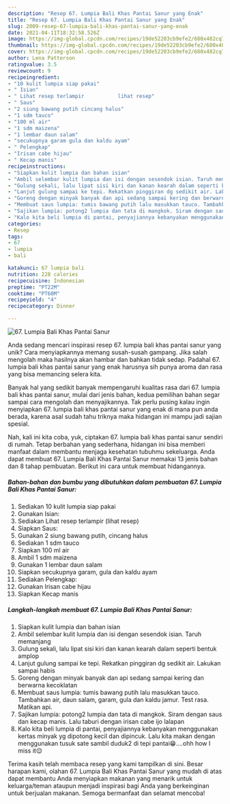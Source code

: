 ```yaml
---
description: "Resep 67. Lumpia Bali Khas Pantai Sanur yang Enak"
title: "Resep 67. Lumpia Bali Khas Pantai Sanur yang Enak"
slug: 2009-resep-67-lumpia-bali-khas-pantai-sanur-yang-enak
date: 2021-04-11T18:32:58.526Z
image: https://img-global.cpcdn.com/recipes/19de52203cb9efe2/680x482cq70/67-lumpia-bali-khas-pantai-sanur-foto-resep-utama.jpg
thumbnail: https://img-global.cpcdn.com/recipes/19de52203cb9efe2/680x482cq70/67-lumpia-bali-khas-pantai-sanur-foto-resep-utama.jpg
cover: https://img-global.cpcdn.com/recipes/19de52203cb9efe2/680x482cq70/67-lumpia-bali-khas-pantai-sanur-foto-resep-utama.jpg
author: Lena Patterson
ratingvalue: 3.5
reviewcount: 9
recipeingredient:
- "10 kulit lumpia siap pakai"
- " Isian"
- " Lihat resep terlampir           lihat resep"
- " Saus"
- "2 siung bawang putih cincang halus"
- "1 sdm tauco"
- "100 ml air"
- "1 sdm maizena"
- "1 lembar daun salam"
- "secukupnya garam gula dan kaldu ayam"
- " Pelengkap"
- "Irisan cabe hijau"
- " Kecap manis"
recipeinstructions:
- "Siapkan kulit lumpia dan bahan isian"
- "Ambil selembar kulit lumpia dan isi dengan sesendok isian. Taruh memanjang"
- "Gulung sekali, lalu lipat sisi kiri dan kanan kearah dalam seperti bentuk amplop"
- "Lanjut gulung sampai ke tepi. Rekatkan pinggiran dg sedikit air. Lakukan sampai habis"
- "Goreng dengan minyak banyak dan api sedang sampai kering dan berwarna kecoklatan"
- "Membuat saus lumpia: tumis bawang putih lalu masukkan tauco. Tambahkan air, daun salam, garam, gula dan kaldu jamur. Test rasa. Matikan api."
- "Sajikan lumpia: potong2 lumpia dan tata di mangkok. Siram dengan saus dan kecap manis. Lalu taburi dengan irisan cabe ijo lalapan"
- "Kalo kita beli lumpia di pantai, penyajiannya kebanyakan menggunakan kertas minyak yg dipotong kecil dan dipincuk. Lalu kita makan dengan menggunakan tusuk sate sambil duduk2 di tepi pantai😁....ohh how I miss it😌"
categories:
- Resep
tags:
- 67
- lumpia
- bali

katakunci: 67 lumpia bali 
nutrition: 228 calories
recipecuisine: Indonesian
preptime: "PT22M"
cooktime: "PT60M"
recipeyield: "4"
recipecategory: Dinner

---
```



![67. Lumpia Bali Khas Pantai Sanur](https://img-global.cpcdn.com/recipes/19de52203cb9efe2/680x482cq70/67-lumpia-bali-khas-pantai-sanur-foto-resep-utama.jpg)

Anda sedang mencari inspirasi resep 67. lumpia bali khas pantai sanur yang unik? Cara menyiapkannya memang susah-susah gampang. Jika salah mengolah maka hasilnya akan hambar dan bahkan tidak sedap. Padahal 67. lumpia bali khas pantai sanur yang enak harusnya sih punya aroma dan rasa yang bisa memancing selera kita.



Banyak hal yang sedikit banyak mempengaruhi kualitas rasa dari 67. lumpia bali khas pantai sanur, mulai dari jenis bahan, kedua pemilihan bahan segar sampai cara mengolah dan menyajikannya. Tak perlu pusing kalau ingin menyiapkan 67. lumpia bali khas pantai sanur yang enak di mana pun anda berada, karena asal sudah tahu triknya maka hidangan ini mampu jadi sajian spesial.


Nah, kali ini kita coba, yuk, ciptakan 67. lumpia bali khas pantai sanur sendiri di rumah. Tetap berbahan yang sederhana, hidangan ini bisa memberi manfaat dalam membantu menjaga kesehatan tubuhmu sekeluarga. Anda dapat membuat 67. Lumpia Bali Khas Pantai Sanur memakai 13 jenis bahan dan 8 tahap pembuatan. Berikut ini cara untuk membuat hidangannya.

<!--inarticleads1-->

##### Bahan-bahan dan bumbu yang dibutuhkan dalam pembuatan 67. Lumpia Bali Khas Pantai Sanur:

1. Sediakan 10 kulit lumpia siap pakai
1. Gunakan  Isian:
1. Sediakan  Lihat resep terlampir           (lihat resep)
1. Siapkan  Saus:
1. Gunakan 2 siung bawang putih, cincang halus
1. Sediakan 1 sdm tauco
1. Siapkan 100 ml air
1. Ambil 1 sdm maizena
1. Gunakan 1 lembar daun salam
1. Siapkan secukupnya garam, gula dan kaldu ayam
1. Sediakan  Pelengkap:
1. Gunakan Irisan cabe hijau
1. Siapkan  Kecap manis




<!--inarticleads2-->

##### Langkah-langkah membuat 67. Lumpia Bali Khas Pantai Sanur:

1. Siapkan kulit lumpia dan bahan isian
1. Ambil selembar kulit lumpia dan isi dengan sesendok isian. Taruh memanjang
1. Gulung sekali, lalu lipat sisi kiri dan kanan kearah dalam seperti bentuk amplop
1. Lanjut gulung sampai ke tepi. Rekatkan pinggiran dg sedikit air. Lakukan sampai habis
1. Goreng dengan minyak banyak dan api sedang sampai kering dan berwarna kecoklatan
1. Membuat saus lumpia: tumis bawang putih lalu masukkan tauco. Tambahkan air, daun salam, garam, gula dan kaldu jamur. Test rasa. Matikan api.
1. Sajikan lumpia: potong2 lumpia dan tata di mangkok. Siram dengan saus dan kecap manis. Lalu taburi dengan irisan cabe ijo lalapan
1. Kalo kita beli lumpia di pantai, penyajiannya kebanyakan menggunakan kertas minyak yg dipotong kecil dan dipincuk. Lalu kita makan dengan menggunakan tusuk sate sambil duduk2 di tepi pantai😁....ohh how I miss it😌




Terima kasih telah membaca resep yang kami tampilkan di sini. Besar harapan kami, olahan 67. Lumpia Bali Khas Pantai Sanur yang mudah di atas dapat membantu Anda menyiapkan makanan yang menarik untuk keluarga/teman ataupun menjadi inspirasi bagi Anda yang berkeinginan untuk berjualan makanan. Semoga bermanfaat dan selamat mencoba!
